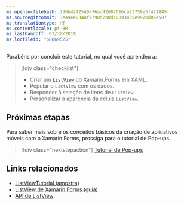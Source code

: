 ```yaml
---
ms.openlocfilehash: 736b4242549e76ad42d87616ca23759e5f421845
ms.sourcegitcommit: 3ea9ee034af9790d2b0dc0893435e997bd06e587
ms.translationtype: HT
ms.contentlocale: pt-BR
ms.lasthandoff: 07/30/2019
ms.locfileid: "68669525"
---
```

Parabéns por concluir este tutorial, no qual você aprendeu a:

> [!div class="checklist"]
> - Criar um [`ListView`](xref:Xamarin.Forms.ListView) do Xamarin.Forms em XAML.
> - Popular o `ListView` com os dados.
> - Responder à seleção de itens de `ListView`.
> - Personalizar a aparência da célula `ListView`.

## <a name="next-steps"></a>Próximas etapas

Para saber mais sobre os conceitos básicos da criação de aplicativos móveis com o Xamarin.Forms, prossiga para o tutorial de Pop-ups.

> [!div class="nextstepaction"]
> [Tutorial de Pop-ups](~/get-started/tutorials/pop-ups/index.yml)

## <a name="related-links"></a>Links relacionados

- [ListViewTutorial (amostra)](https://docs.microsoft.com/samples/xamarin/xamarin-forms-samples/getstarted-tutorials-listviewtutorial/)
- [ListView de Xamarin.Forms (guia)](~/xamarin-forms/user-interface/listview/index.md)
- [API de ListView](xref:Xamarin.Forms.ListView)
